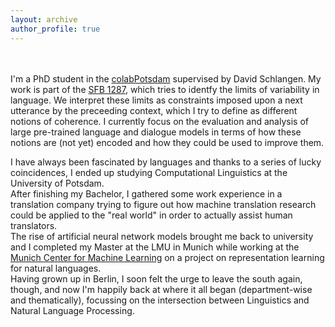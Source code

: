 ```yaml
---
layout: archive
author_profile: true
---
```


<br/><br/>
I'm a PhD student in the [colabPotsdam](http://clp.ling.uni-potsdam.de/) supervised by David Schlangen. My work is part of the [SFB 1287](https://www.uni-potsdam.de/en/sfb1287/index), which tries to identfy the limits of variability in language. We interpret these limits as constraints imposed upon a next utterance by the preceeding context, which I try to define as different notions of coherence. I currently focus on the evaluation and analysis of large pre-trained language and dialogue models in terms of how these notions are (not yet) encoded and how they could be used to improve them. 

I have always been fascinated by languages and thanks to a series of lucky coincidences, I ended up studying Computational Linguistics at the University of Potsdam.<br/>
After finishing my Bachelor, I gathered some work experience in a translation company trying to figure out how machine translation research could be applied to the "real world" in order to actually assist human translators. <br/>
The rise of artificial neural network models brought me back to university and I completed my Master at the LMU in Munich while working at the [Munich Center for Machine Learning](https://mcml.ai/areas_of_competence/#representation-learning) on a project on representation learning for natural languages.<br/>
Having grown up in Berlin, I soon felt the urge to leave the south again, though, and now I'm happily back at where it all began (department-wise and thematically), focussing on the intersection between Linguistics and Natural Language Processing.


